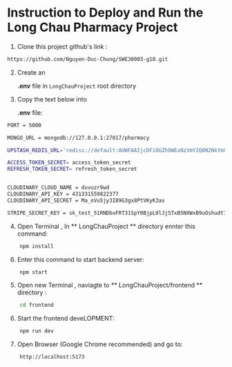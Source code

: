 # Instruction to Deploy and Run the Long Chau Pharmacy Project

1. Clone this project github's link : 
```bash
https://github.com/Nguyen-Duc-Chung/SWE30003-g10.git 
```

2. Create an <h4 style="display:inline;">.env</h4> file in `LongChauProject` root directory

3. Copy the text below into  <h4 style="display:inline;">.env</h4> file:

```bash
PORT = 5000

MONGO_URL = mongodb://127.0.0.1:27017/pharmacy

UPSTASH_REDIS_URL='rediss://default:AUWFAAIjcDFiOGZhOWExNzVmY2Q0N2NkYmUwYzczMTBiMTA4ZWRhZHAxMA@aware-polliwog-17797.upstash.io:6379'

ACCESS_TOKEN_SECRET= access_token_secret
REFRESH_TOKEN_SECRET= refresh_token_secret


CLOUDINARY_CLOUD_NAME = duvuzr9wd
CLOUDINARY_API_KEY = 431331559822377
CLOUDINARY_API_SECRET = Ma_oVu5jy3I89G3gx8PtVKyK3as

STRIPE_SECRET_KEY = sk_test_51RNDbxFRT31SpY0BjpL0lJjSTxB5NXWxB9uOshudt7dPtAHMCcw7uq04JSAqRs9d03BHp67mltrPZ82ahqhCC3A300zlzpTy7L

```

4. Open Terminal , In ** LongChauProject ** directory ennter this command:
```bash
    npm install
```

6. Enter this command to start backend server:
```bash
    npm start
```

5. Open new Terminal , naviagte to ** LongChauProject/frontend ** directory :
```bash
    cd frontend
```

6. Start the frontend deveLOPMENT:
```bash
    npm run dev
```

7. Open  Browser (Google Chrome recommended) and go to:
```bash
    http://localhost:5173
```
